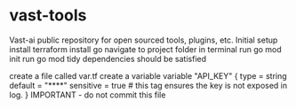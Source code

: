 # vast-tools
Vast-ai public repository for open sourced tools, plugins, etc.
Initial setup
install terraform
install go
navigate to project folder in terminal
run go mod init
run go mod tidy
dependencies should be satisfied

create a file called var.tf
create a variable
variable "API_KEY" {
  type = string
  default = "****"
  sensitive = true # this tag ensures the key is not exposed in log.
} 
IMPORTANT - do not commit this file
